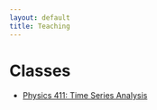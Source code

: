 ```yaml
---
layout: default
title: Teaching
---
```


# Classes

  - [Physics 411: Time Series Analysis](./phy411/)











